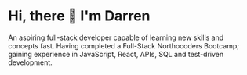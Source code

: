 # Hi, there 👋 I'm Darren
An aspiring full-stack developer capable of learning new skills and concepts fast. Having completed a Full-Stack Northocoders Bootcamp; gaining experience in JavaScript, React, APIs, SQL and test-driven development.
